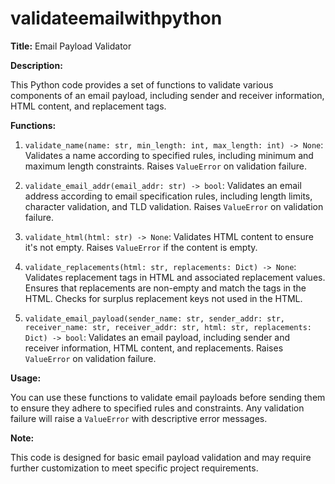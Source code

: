 # validateemailwithpython


**Title:** Email Payload Validator

**Description:**

This Python code provides a set of functions to validate various components of an email payload, including sender and receiver information, HTML content, and replacement tags.

**Functions:**

1. `validate_name(name: str, min_length: int, max_length: int) -> None`: Validates a name according to specified rules, including minimum and maximum length constraints. Raises `ValueError` on validation failure.

2. `validate_email_addr(email_addr: str) -> bool`: Validates an email address according to email specification rules, including length limits, character validation, and TLD validation. Raises `ValueError` on validation failure.

3. `validate_html(html: str) -> None`: Validates HTML content to ensure it's not empty. Raises `ValueError` if the content is empty.

4. `validate_replacements(html: str, replacements: Dict) -> None`: Validates replacement tags in HTML and associated replacement values. Ensures that replacements are non-empty and match the tags in the HTML. Checks for surplus replacement keys not used in the HTML.

5. `validate_email_payload(sender_name: str, sender_addr: str, receiver_name: str, receiver_addr: str, html: str, replacements: Dict) -> bool`: Validates an email payload, including sender and receiver information, HTML content, and replacements. Raises `ValueError` on validation failure.

**Usage:**

You can use these functions to validate email payloads before sending them to ensure they adhere to specified rules and constraints. Any validation failure will raise a `ValueError` with descriptive error messages.

**Note:**

This code is designed for basic email payload validation and may require further customization to meet specific project requirements.

